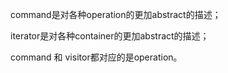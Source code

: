 command是对各种operation的更加abstract的描述；

iterator是对各种container的更加abstract的描述；



command 和 visitor都对应的是operation。